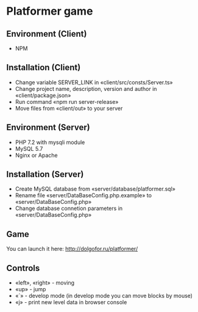 # Platformer game

## Environment (Client)
* NPM

## Installation (Client)
* Change variable SERVER_LINK in «client/src/consts/Server.ts»
* Change project name, description, version and author in «client/package.json»
* Run command «npm run server-release»
* Move files from «client/out» to your server

## Environment (Server)
* PHP 7.2 with mysqli module
* MySQL 5.7
* Nginx or Apache

## Installation (Server)
* Create MySQL database from «server/database/platformer.sql»
* Rename file «server/DataBaseConfig.php.example» to «server/DataBaseConfig.php»
* Change database connetion parameters in «server/DataBaseConfig.php»

## Game
You can launch it here: http://dolgofor.ru/platformer/

## Controls
* «left», «right» - moving
* «up» - jump
* «\`» - develop mode (in develop mode you can move blocks by mouse)
* «j» - print new level data in browser console
